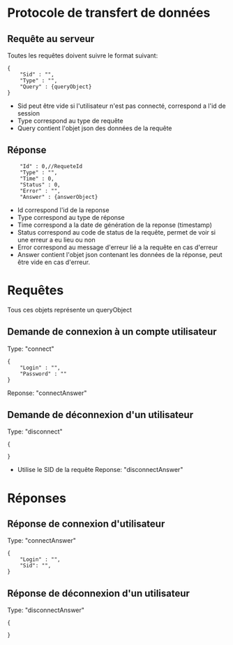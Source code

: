 # Protocole de transfert de données
## Requête au serveur
Toutes les requêtes doivent suivre le format suivant:
```
{
	"Sid" : "",
	"Type" : "",
	"Query" : {queryObject}
}
```
- Sid peut être vide si l'utilisateur n'est pas connecté, correspond a l'id de session
- Type correspond au type de requête
- Query contient l'objet json des données de la requête
## Réponse
```
	"Id" : 0,//RequeteId
	"Type" : "",
	"Time" : 0,
	"Status" : 0,
	"Error" : "",
	"Answer" : {answerObject}

```
- Id correspond l'id de la reponse
- Type correspond au type de réponse
- Time correspond a la date de génération de la reponse (timestamp)
- Status correspond au code de status de la requête, permet de voir si une erreur a eu lieu ou non
- Error correspond au message d'erreur lié a la requête en cas d'erreur
- Answer contient l'objet json contenant les données de la réponse, peut être vide en cas d'erreur.

# Requêtes
Tous ces objets représente un queryObject
## Demande de connexion à un compte utilisateur
Type: "connect"
```
{
	"Login" : "",
	"Password" : ""
}
```
Reponse: "connectAnswer"

## Demande de déconnexion d'un utilisateur
Type: "disconnect"
```
{

}
```
- Utilise le SID de la requête
Reponse: "disconnectAnswer"
# Réponses
## Réponse de connexion d'utilisateur
Type: "connectAnswer"
```
{
	"Login" : "",
	"Sid": "",
}
```
## Réponse de déconnexion d'un utilisateur
Type: "disconnectAnswer"
```
{

}
```
